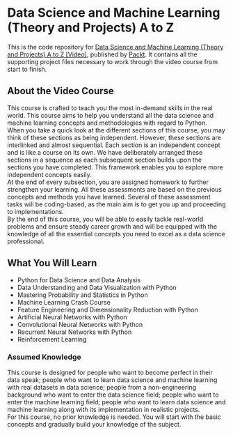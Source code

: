 


# Data Science and Machine Learning (Theory and Projects) A to Z 
This is the code repository for [
Data Science and Machine Learning (Theory and Projects) A to Z [Video]](https://www.packtpub.com/product/data-science-and-machine-learning-theory-and-projects-a-to-z-video/9781803230146), published by [Packt](https://www.packtpub.com/?utm_source=github). It contains all the supporting project files necessary to work through the video course from start to finish.
## About the Video Course
<p> This course is crafted to teach you the most in-demand skills in the real world. This course aims to help you understand all the data science and machine learning concepts and methodologies with regard to Python. <br/>When you take a quick look at the different sections of this course, you may think of these sections as being independent. However, these sections are interlinked and almost sequential. Each section is an independent concept and is like a course on its own. We have deliberately arranged these sections in a sequence as each subsequent section builds upon the sections you have completed. This framework enables you to explore more independent concepts easily. <br/>At the end of every subsection, you are assigned homework to further strengthen your learning. All these assessments are based on the previous concepts and methods you have learned. Several of these assessment tasks will be coding-based, as the main aim is to get you up and proceeding to implementations. <br/>By the end of this course, you will be able to easily tackle real-world problems and ensure steady career growth and will be equipped with the knowledge of all the essential concepts you need to excel as a data science professional. </p>

<H2>What You Will Learn</H2>
<DIV class=book-info-will-learn-text>
<UL>
<LI>Python for Data Science and Data Analysis
<LI>Data Understanding and Data Visualization with Python 
<LI>Mastering Probability and Statistics in Python
<LI>Machine Learning Crash Course
<LI>Feature Engineering and Dimensionality Reduction with Python
<LI>Artificial Neural Networks with Python
<LI>Convolutional Neural Networks with Python
<LI>Recurrent Neural Networks with Python
<LI>Reinforcement Learning</LI></UL></DIV>


### Assumed Knowledge
<p>This course is designed for people who want to become perfect in their data speak; people who want to learn data science and machine learning with real datasets in data science; people from a non-engineering background who want to enter the data science field; people who want to enter the machine learning field; people who want to learn data science and machine learning along with its implementation in realistic projects. <br/>For this course, no prior knowledge is needed. You will start with the basic concepts and gradually build your knowledge of the subject.</p>

    




